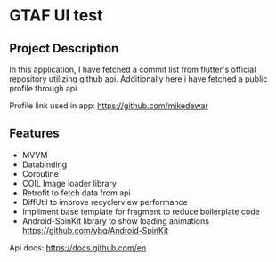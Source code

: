 # GTAF UI test

## Project Description
In this application, I have fetched a commit list from flutter's official repository utilizing github api. Additionally here i have fetched a public profile through api.

Profile link used in app: https://github.com/mikedewar

## Features
  - MVVM
  - Databinding
  - Coroutine
  - COIL Image loader library
  - Retrofit to fetch data from api
  - DiffUtil to improve recyclerview performance
  - Impliment base template for fragment to reduce boilerplate code
  - Android-SpinKit library to show loading animations
https://github.com/ybq/Android-SpinKit

Api docs: https://docs.github.com/en
